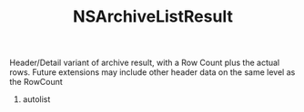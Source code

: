 ﻿---
uid: crmscript_ref_NSArchiveListResult
title: NSArchiveListResult
intellisense: Void.NSArchiveListResult
keywords: NSArchiveListResult
so.topic: reference
---

Header/Detail variant of archive result, with a Row Count plus the actual rows. Future extensions may include other header data on the same level as the RowCount

1. autolist 

